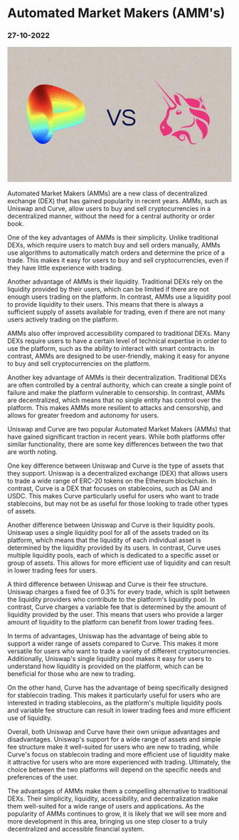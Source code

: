 # Automated Market Makers (AMM's)
### 27-10-2022

![Uniswap and Curve Logo](../../../../public/blog/blog3/Curve-finance-vs-Uniswap-1024x614.jpeg)

Automated Market Makers (AMMs) are a new class of decentralized exchange (DEX) that has gained popularity in recent years. AMMs, such as Uniswap and Curve, allow users to buy and sell cryptocurrencies in a decentralized manner, without the need for a central authority or order book.

One of the key advantages of AMMs is their simplicity. Unlike traditional DEXs, which require users to match buy and sell orders manually, AMMs use algorithms to automatically match orders and determine the price of a trade. This makes it easy for users to buy and sell cryptocurrencies, even if they have little experience with trading.

Another advantage of AMMs is their liquidity. Traditional DEXs rely on the liquidity provided by their users, which can be limited if there are not enough users trading on the platform. In contrast, AMMs use a liquidity pool to provide liquidity to their users. This means that there is always a sufficient supply of assets available for trading, even if there are not many users actively trading on the platform.

AMMs also offer improved accessibility compared to traditional DEXs. Many DEXs require users to have a certain level of technical expertise in order to use the platform, such as the ability to interact with smart contracts. In contrast, AMMs are designed to be user-friendly, making it easy for anyone to buy and sell cryptocurrencies on the platform.

Another key advantage of AMMs is their decentralization. Traditional DEXs are often controlled by a central authority, which can create a single point of failure and make the platform vulnerable to censorship. In contrast, AMMs are decentralized, which means that no single entity has control over the platform. This makes AMMs more resilient to attacks and censorship, and allows for greater freedom and autonomy for users.

Uniswap and Curve are two popular Automated Market Makers (AMMs) that have gained significant traction in recent years. While both platforms offer similar functionality, there are some key differences between the two that are worth noting.

One key difference between Uniswap and Curve is the type of assets that they support. Uniswap is a decentralized exchange (DEX) that allows users to trade a wide range of ERC-20 tokens on the Ethereum blockchain. In contrast, Curve is a DEX that focuses on stablecoins, such as DAI and USDC. This makes Curve particularly useful for users who want to trade stablecoins, but may not be as useful for those looking to trade other types of assets.

Another difference between Uniswap and Curve is their liquidity pools. Uniswap uses a single liquidity pool for all of the assets traded on its platform, which means that the liquidity of each individual asset is determined by the liquidity provided by its users. In contrast, Curve uses multiple liquidity pools, each of which is dedicated to a specific asset or group of assets. This allows for more efficient use of liquidity and can result in lower trading fees for users.

A third difference between Uniswap and Curve is their fee structure. Uniswap charges a fixed fee of 0.3% for every trade, which is split between the liquidity providers who contribute to the platform's liquidity pool. In contrast, Curve charges a variable fee that is determined by the amount of liquidity provided by the user. This means that users who provide a larger amount of liquidity to the platform can benefit from lower trading fees.

In terms of advantages, Uniswap has the advantage of being able to support a wider range of assets compared to Curve. This makes it more versatile for users who want to trade a variety of different cryptocurrencies. Additionally, Uniswap's single liquidity pool makes it easy for users to understand how liquidity is provided on the platform, which can be beneficial for those who are new to trading.

On the other hand, Curve has the advantage of being specifically designed for stablecoin trading. This makes it particularly useful for users who are interested in trading stablecoins, as the platform's multiple liquidity pools and variable fee structure can result in lower trading fees and more efficient use of liquidity.

Overall, both Uniswap and Curve have their own unique advantages and disadvantages. Uniswap's support for a wide range of assets and simple fee structure make it well-suited for users who are new to trading, while Curve's focus on stablecoin trading and more efficient use of liquidity make it attractive for users who are more experienced with trading. Ultimately, the choice between the two platforms will depend on the specific needs and preferences of the user.

The advantages of AMMs make them a compelling alternative to traditional DEXs. Their simplicity, liquidity, accessibility, and decentralization make them well-suited for a wide range of users and applications. As the popularity of AMMs continues to grow, it is likely that we will see more and more development in this area, bringing us one step closer to a truly decentralized and accessible financial system.